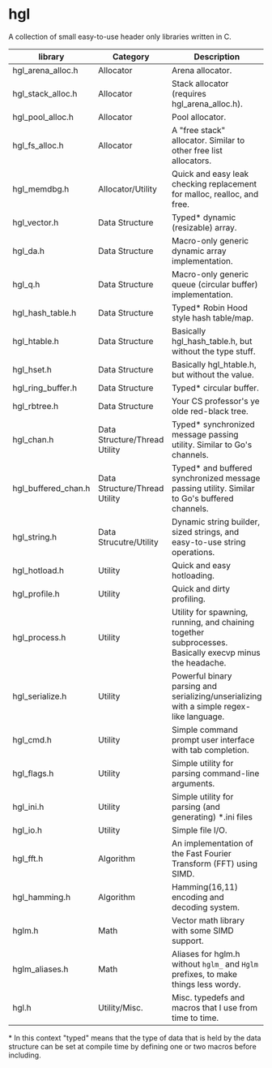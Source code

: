 # hgl
A collection of small easy-to-use header only libraries written in C.

| **library**           | **Category**                  | **Description**                                                                                         |
|-----------------------|-------------------------------|---------------------------------------------------------------------------------------------------------|
| hgl\_arena\_alloc.h   | Allocator                     | Arena allocator.                                                                                        |
| hgl\_stack\_alloc.h   | Allocator                     | Stack allocator (requires hgl\_arena\_alloc.h).                                                         |
| hgl\_pool\_alloc.h    | Allocator                     | Pool allocator.                                                                                         |
| hgl\_fs\_alloc.h      | Allocator                     | A "free stack" allocator. Similar to other free list allocators.                                        |
| hgl\_memdbg.h         | Allocator/Utility             | Quick and easy leak checking replacement for malloc, realloc, and free.                                 |
| hgl\_vector.h         | Data Structure                | Typed\* dynamic (resizable) array.                                                                      |
| hgl\_da.h             | Data Structure                | Macro-only generic dynamic array implementation.                                                        |
| hgl\_q.h              | Data Structure                | Macro-only generic queue (circular buffer) implementation.                                              |
| hgl\_hash\_table.h    | Data Structure                | Typed\* Robin Hood style hash table/map.                                                                |
| hgl\_htable.h         | Data Structure                | Basically hgl\_hash\_table.h, but without the type stuff.                                               |
| hgl\_hset.h           | Data Structure                | Basically hgl\_htable.h, but without the value.                                               |
| hgl\_ring\_buffer.h   | Data Structure                | Typed\* circular buffer.                                                                                |
| hgl\_rbtree.h         | Data Structure                | Your CS professor's ye olde red-black tree.                                                             |
| hgl\_chan.h           | Data Structure/Thread Utility | Typed\* synchronized message passing utility. Similar to Go's channels.                                 |
| hgl\_buffered\_chan.h | Data Structure/Thread Utility | Typed\* and buffered synchronized message passing utility. Similar to Go's buffered channels.           |
| hgl\_string.h         | Data Strucutre/Utility        | Dynamic string builder, sized strings, and easy-to-use string operations.                               |
| hgl\_hotload.h        | Utility                       | Quick and easy hotloading.                                                                              |
| hgl\_profile.h        | Utility                       | Quick and dirty profiling.                                                                              |
| hgl\_process.h        | Utility                       | Utility for spawning, running, and chaining together subprocesses. Basically execvp minus the headache. |
| hgl\_serialize.h      | Utility                       | Powerful binary parsing and serializing/unserializing with a simple regex-like language.                |
| hgl\_cmd.h            | Utility                       | Simple command prompt user interface with tab completion.                                               |
| hgl\_flags.h          | Utility                       | Simple utility for parsing command-line arguments.                                                      |
| hgl\_ini.h            | Utility                       | Simple utility for parsing (and generating) \*.ini files                                                |
| hgl\_io.h             | Utility                       | Simple file I/O.                                                                                        |
| hgl\_fft.h            | Algorithm                     | An implementation of the Fast Fourier Transform (FFT) using SIMD.                                       |
| hgl\_hamming.h        | Algorithm                     | Hamming(16,11) encoding and decoding system.                                                            |
| hglm.h                | Math                          | Vector math library with some SIMD support.                                                             |
| hglm\_aliases.h       | Math                          | Aliases for hglm.h without `hglm_` and `Hglm` prefixes, to make things less wordy.                      |
| hgl.h                 | Utility/Misc.                 | Misc. typedefs and macros that I use from time to time.                                                 |

\* In this context "typed" means that the type of data that is held by the data
   structure can be set at compile time by defining one or two macros before including.
